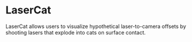 # LaserCat
LaserCat allows users to visualize hypothetical laser-to-camera offsets by shooting lasers that explode into cats on surface contact.
